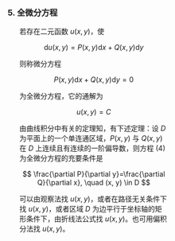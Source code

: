 <div style="float: left; width: 64%; padding: 1%;">

### 5. 全微分方程

<ul>

若存在二元函数 $u(x, y)$，使

$$
\mathrm{d} u(x, y)=P(x, y) \mathrm{d} x+Q(x, y) \mathrm{d} y
$$

则称微分方程

$$
P(x, y) \mathrm{d} x+Q(x, y) \mathrm{d} y=0
$$

为全微分方程，它的通解为

$$
u(x, y)=C
$$

由曲线积分中有关的定理知，有下述定理：设 $D$ 为平面上的一个单连通区域，$P(x, y)$ 与 $Q(x, y)$ 在 $D$ 上连续且有连续的一阶偏导数，则方程 (4) 为全微分方程的充要条件是

$$
\frac{\partial P}{\partial y}=\frac{\partial Q}{\partial x}, \quad (x, y) \in D
$$

可以由观察法找 $u(x, y)$，或者在路径无关条件下找 $u(x, y)$，或者区域 $D$ 为边平行于坐标轴的矩形条件下，由折线法公式找 $u(x, y)$。也可用偏积分法找 $u(x, y)$。

</ul>
</div>
<div style="float: right; width: 26%; padding: 1%;">

</div>
<div style="clear: both;"></div>
